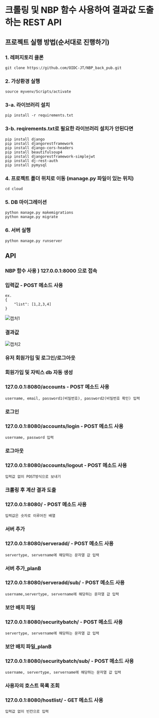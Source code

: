 # 크롤링 및 NBP 함수 사용하여 결과값 도출하는 REST API

## 프로젝트 실행 방법(순서대로 진행하기)

### 1. 레퍼지토리 클론
    git clone https://github.com/OIDC-JT/NBP_back_pub.git

### 2. 가상환경 실행
    source myvenv/Scripts/activate

### 3-a. 라이브러리 설치
    pip install -r requirements.txt

### 3-b. reqirements.txt로 필요한 라이브러리 설치가 안된다면
    pip install django
    pip install djangorestframework
    pip install django-cors-headers
    pip install beautifulsoup4
    pip install djangorestframework-simplejwt
    pip install dj-rest-auth
    pip install pymysql

### 4. 프로젝트 폴더 위치로 이동 (manage.py 파일이 있는 위치)
    cd cloud

### 5. DB 마이그레이션
    python manage.py makemigrations
    python manage.py migrate

### 6. 서버 실행
    python manage.py runserver

## API

### NBP 함수 사용 ) 127.0.0.1:8000 으로 접속

### 입력값 - POST 메소드 사용
    ex.
    {
        "list": [1,2,3,4]
    }

![캡처1](https://user-images.githubusercontent.com/37846235/177045385-75a25c02-b7cf-48f3-8a44-4ddb3fc24d3d.JPG)

### 결과값

![캡처2](https://user-images.githubusercontent.com/37846235/177045404-21c445e9-686b-45fd-aa4e-07b5e4208737.JPG)

### 유저 회원가입 및 로그인/로그아웃

### 회원가입 및 자빅스 db 자동 생성
### 127.0.0.1:8080/accounts - POST 메소드 사용
    username, email, password1(비밀번호), password2(비밀번호 확인) 입력

### 로그인
### 127.0.0.1:8080/accounts/login - POST 메소드 사용
    username, password 입력

### 로그아웃
### 127.0.0.1:8080/accounts/logout - POST 메소드 사용
    입력값 없이 POST방식으로 보내기


### 크롤링 후 계산 결과 도출
### 127.0.0.1:8080/ - POST 메소드 사용
    입력값은 숫자로 이루어진 배열

### 서버 추가
### 127.0.0.1:8080/serveradd/ - POST 메소드 사용
    servertype, servername에 해당하는 문자열 값 입력

### 서버 추가_planB
### 127.0.0.1:8080/serveradd/sub/ - POST 메소드 사용
    username,servertype, servername에 해당하는 문자열 값 입력

### 보안 배치 파일
### 127.0.0.1:8080/securitybatch/ - POST 메소드 사용
    servertype, servername에 해당하는 문자열 값 입력

### 보안 배치 파일_planB
### 127.0.0.1:8080/securitybatch/sub/ - POST 메소드 사용
    username, servertype, servername에 해당하는 문자열 값 입력

### 사용자의 호스트 목록 조회
### 127.0.0.1:8080/hostlist/ - GET 메소드 사용
    입력값 없이 빈칸으로 입력
